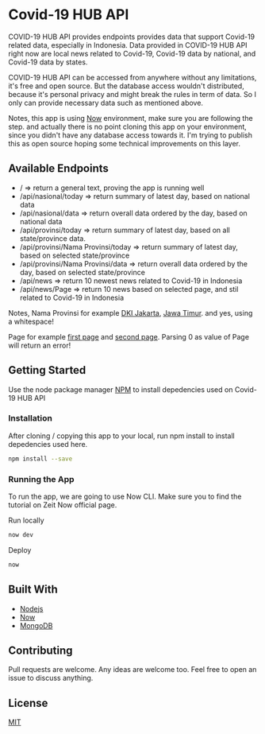 # Covid-19 HUB API

COVID-19 HUB API provides endpoints provides data that support Covid-19 related data, especially in Indonesia. Data provided in COVID-19 HUB API right now are local news related to Covid-19, Covid-19 data by national, and Covid-19 data by states.

COVID-19 HUB API can be accessed from anywhere without any limitations, it's free and open source. But the database access wouldn't distributed, because it's personal privacy and might break the rules in term of data. So I only can provide necessary data such as mentioned above.

Notes, this app is using [Now](https://zeit.co/home) environment, make sure you are following the step.
and actually there is no point cloning this app on your environment, since you didn't have any database access towards it. I'm trying to publish this as open source hoping some technical improvements on this layer.

## Available Endpoints

* / => return a general text, proving the app is running well
* /api/nasional/today => return summary of latest day, based on national data
* /api/nasional/data => return overall data ordered by the day, based on national data
* /api/provinsi/today => return summary of latest day, based on all state/province data.
* /api/provinsi/Nama Provinsi/today => return summary of latest day, based on selected state/province
* /api/provinsi/Nama Provinsi/data => return overall data ordered by the day, based on selected state/province
* /api/news => return 10 newest news related to Covid-19 in Indonesia
* /api/news/Page => return 10 news based on selected page, and stil related to Covid-19 in Indonesia

Notes, Nama Provinsi for example [DKI Jakarta](https://covid19hub-api.now.sh/api/provinsi/DKI%20Jakarta/today), [Jawa Timur](https://covid19hub-api.now.sh/api/provinsi/Jawa%20Timur/today).
and yes, using a whitespace!

Page for example [first page](https://covid19hub-api.now.sh/api/news/1) and [second page](https://covid19hub-api.now.sh/api/news/2).
Parsing 0 as value of Page will return an error!

## Getting Started
Use the node package manager [NPM](https://www.npmjs.com/) to install depedencies used on Covid-19 HUB API

### Installation

After cloning / copying this app to your local, run npm install to install depedencies used here.

```bash
npm install --save
```

### Running the App

To run the app, we are going to use Now CLI. Make sure you to find the tutorial on Zeit Now official page.

Run locally

```bash
now dev
```

Deploy

```bash
now
```

## Built With

* [Nodejs](https://nodejs.org/en/)
* [Now](https://zeit.co/home)
* [MongoDB](https://www.mongodb.com/)

## Contributing

Pull requests are welcome. Any ideas are welcome too. Feel free to open an issue to discuss anything.

## License

[MIT](https://choosealicense.com/licenses/mit/)
